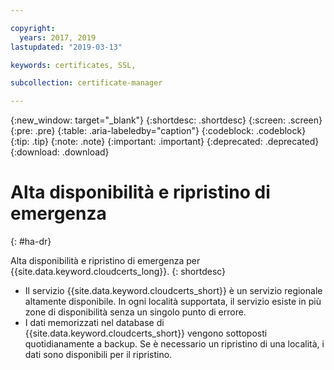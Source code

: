 ```yaml
---

copyright:
  years: 2017, 2019
lastupdated: "2019-03-13"

keywords: certificates, SSL, 

subcollection: certificate-manager

---
```


{:new_window: target="_blank"}
{:shortdesc: .shortdesc}
{:screen: .screen}
{:pre: .pre}
{:table: .aria-labeledby="caption"}
{:codeblock: .codeblock}
{:tip: .tip}
{:note: .note}
{:important: .important}
{:deprecated: .deprecated}
{:download: .download}

# Alta disponibilità e ripristino di emergenza
{: #ha-dr}

Alta disponibilità e ripristino di emergenza per {{site.data.keyword.cloudcerts_long}}.
{: shortdesc}

* Il servizio {{site.data.keyword.cloudcerts_short}} è un servizio regionale altamente disponibile. In ogni località supportata, il servizio esiste in più zone di disponibilità senza un singolo punto di errore.
* I dati memorizzati nel database di {{site.data.keyword.cloudcerts_short}} vengono sottoposti quotidianamente a backup. Se è necessario un ripristino di una località, i dati sono disponibili per il ripristino.

